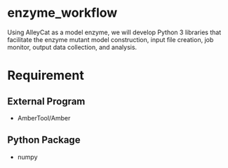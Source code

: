 # enzyme_workflow
Using AlleyCat as a model enzyme, we will develop Python 3 libraries that facilitate the enzyme mutant model construction, input file creation, job monitor, output data collection, and analysis.

# Requirement
## External Program
- AmberTool/Amber
## Python Package
- numpy

